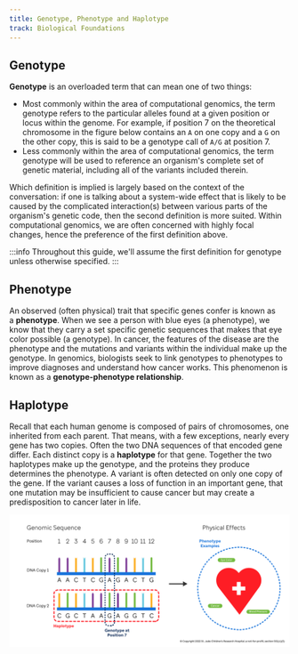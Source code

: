 ```yaml
---
title: Genotype, Phenotype and Haplotype
track: Biological Foundations
---
```


## Genotype

**Genotype** is an overloaded term that can mean one of two things:

- Most commonly within the area of computational genomics, the term genotype
  refers to the particular alleles found at a given position or locus within the
  genome. For example, if position 7 on the theoretical chromosome in the
  figure below contains an `A` on one copy and a `G` on the other copy, this is
  said to be a genotype call of `A/G` at position 7.
- Less commonly within the area of computational genomics, the term genotype
  will be used to reference an organism's complete set of genetic material,
  including all of the variants included therein.  

Which definition is implied is largely based on the context of the conversation: if one
is talking about a system-wide effect that is likely to be caused by the complicated
interaction(s) between various parts of the organism's genetic code, then the second
definition is more suited. Within computational genomics, we are often concerned with
highly focal changes, hence the preference of the first definition above. 

:::info 
Throughout this guide, we'll assume the first definition for genotype unless otherwise
specified.
:::

## Phenotype

An observed (often physical) trait that specific genes confer is known as
a **phenotype**. When we see a person with blue eyes (a phenotype), we know that
they carry a set specific genetic sequences that makes that eye color possible
(a genotype). In cancer, the features of the disease are the phenotype and the
mutations and variants within the individual make up the genotype. In genomics,
biologists seek to link genotypes to phenotypes to improve diagnoses and
understand how cancer works. This phenomenon is known as a **genotype-phenotype
relationship**.

## Haplotype

Recall that each human genome is composed of pairs of chromosomes, one inherited from
each parent. That means, with a few exceptions, nearly every gene has two copies. Often
the two DNA sequences of that encoded gene differ. Each distinct copy is
a **haplotype** for that gene. Together the two haplotypes make up the genotype, and the
proteins they produce determines the phenotype. A variant is often detected on only one
copy of the gene. If the variant causes a loss of function in an important gene, that
one mutation may be insufficient to cause cancer but may create a predisposition to
cancer later in life.

![Figure showing the relationship between a genotype, a phenotype, and a haplotype](../images/1.7-genotype-phenotype-haplotype.jpg)

